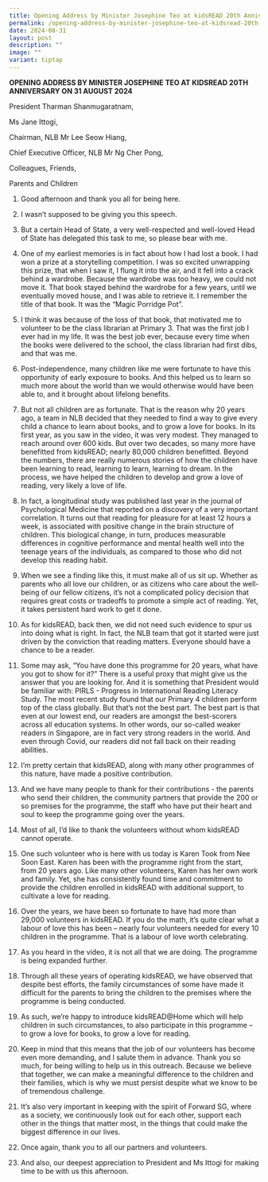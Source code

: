 ```yaml
---
title: Opening Address by Minister Josephine Teo at kidsREAD 20th Anniversary
permalink: /opening-address-by-minister-josephine-teo-at-kidsread-20th-anniversary/
date: 2024-08-31
layout: post
description: ""
image: ""
variant: tiptap
---
```

<p><strong>OPENING ADDRESS BY MINISTER JOSEPHINE TEO AT KIDSREAD 20TH ANNIVERSARY ON 31 AUGUST 2024</strong>
</p>
<p>President Tharman Shanmugaratnam,</p>
<p>Ms Jane Ittogi,</p>
<p>Chairman, NLB Mr Lee Seow Hiang,</p>
<p>Chief Executive Officer, NLB Mr Ng Cher Pong,</p>
<p>Colleagues, Friends,</p>
<p>Parents and Children</p>
<ol data-tight="true" class="tight">
<li>
<p>Good afternoon and thank you all for being here.</p>
</li>
<li>
<p>I wasn’t supposed to be giving you this speech.</p>
</li>
<li>
<p>But a certain Head of State, a very well-respected and well-loved Head
of State has delegated this task to me, so please bear with me.</p>
</li>
<li>
<p>One of my earliest memories is in fact about how I had lost a book. I
had won a prize at a storytelling competition. I was so excited unwrapping
this prize, that when I saw it, I flung it into the air, and it fell into
a crack behind a wardrobe. Because the wardrobe was too heavy, we could
not move it. That book stayed behind the wardrobe for a few years, until
we eventually moved house, and I was able to retrieve it. I remember the
title of that book. It was the “Magic Porridge Pot”.</p>
</li>
</ol>
<ol start="5" data-tight="true" class="tight">
<li>
<p>I think it was because of the loss of that book, that motivated me to
volunteer to be the class librarian at Primary 3. That was the first job
I ever had in my life. It was the best job ever, because every time when
the books were delivered to the school, the class librarian had first dibs,
and that was me.</p>
</li>
</ol>
<ol start="6" data-tight="true" class="tight">
<li>
<p>Post-independence, many children like me were fortunate to have this opportunity
of early exposure to books. And this helped us to learn so much more about
the world than we would otherwise would have been able to, and it brought
about lifelong benefits.</p>
</li>
</ol>
<ol start="7" data-tight="true" class="tight">
<li>
<p>But not all children are as fortunate. That is the reason why 20 years
ago, a team in NLB decided that they needed to find a way to give every
child a chance to learn about books, and to grow a love for books. In its
first year, as you saw in the video, it was very modest. They managed to
reach around over 600 kids. But over two decades, so many more have benefitted
from kidsREAD; nearly 80,000 children benefitted. Beyond the numbers, there
are really numerous stories of how the children have been learning to read,
learning to learn, learning to dream. In the process, we have helped the
children to develop and grow a love of reading, very likely a love of life.</p>
</li>
</ol>
<ol start="8" data-tight="true" class="tight">
<li>
<p>In fact, a longitudinal study was published last year in the journal of
Psychological Medicine that reported on a discovery of a very important
correlation. It turns out that reading for pleasure for at least 12 hours
a week, is associated with positive change in the brain structure of children.
This biological change, in turn, produces measurable differences in cognitive
performance and mental health well into the teenage years of the individuals,
as compared to those who did not develop this reading habit.</p>
</li>
</ol>
<ol start="9" data-tight="true" class="tight">
<li>
<p>When we see a finding like this, it must make all of us sit up. Whether
as parents who all love our children, or as citizens who care about the
well-being of our fellow citizens, it’s not a complicated policy decision
that requires great costs or tradeoffs to promote a simple act of reading.
Yet, it takes persistent hard work to get it done.</p>
</li>
</ol>
<ol start="10" data-tight="true" class="tight">
<li>
<p>As for kidsREAD, back then, we did not need such evidence to spur us into
doing what is right. In fact, the NLB team that got it started were just
driven by the conviction that reading matters. Everyone should have a chance
to be a reader.</p>
</li>
</ol>
<ol start="11" data-tight="true" class="tight">
<li>
<p>Some may ask, “You have done this programme for 20 years, what have you
got to show for it?” There is a useful proxy that might give us the answer
that you are looking for. And it is something that President would be familiar
with: PIRLS - Progress in International Reading Literacy Study. The most
recent study found that our Primary 4 children perform top of the class
globally. But that’s not the best part. The best part is that even at our
lowest end, our readers are amongst the best-scorers across all education
systems. In other words, our so-called weaker readers in Singapore, are
in fact very strong readers in the world. And even through Covid, our readers
did not fall back on their reading abilities.</p>
</li>
<li>
<p>I’m pretty certain that kidsREAD, along with many other programmes of
this nature, have made a positive contribution.</p>
</li>
<li>
<p>And we have many people to thank for their contributions - the parents
who send their children, the community partners that provide the 200 or
so premises for the programme, the staff who have put their heart and soul
to keep the programme going over the years.</p>
</li>
<li>
<p>Most of all, I’d like to thank the volunteers without whom kidsREAD cannot
operate.</p>
</li>
<li>
<p>One such volunteer who is here with us today is Karen Took from Nee Soon
East. Karen has been with the programme right from the start, from 20 years
ago. Like many other volunteers, Karen has her own work and family. Yet,
she has consistently found time and commitment to provide the children
enrolled in kidsREAD with additional support, to cultivate a love for reading.</p>
</li>
<li>
<p>Over the years, we have been so fortunate to have had more than 29,000
volunteers in kidsREAD. If you do the math, it’s quite clear what a labour
of love this has been – nearly four volunteers needed for every 10 children
in the programme. That is a labour of love worth celebrating.</p>
</li>
<li>
<p>As you heard in the video, it is not all that we are doing. The programme
is being expanded further.</p>
</li>
<li>
<p>Through all these years of operating kidsREAD, we have observed that despite
best efforts, the family circumstances of some have made it difficult for
the parents to bring the children to the premises where the programme is
being conducted.</p>
</li>
<li>
<p>As such, we’re happy to introduce kidsREAD@Home which will help children
in such circumstances, to also participate in this programme – to grow
a love for books, to grow a love for reading.</p>
</li>
<li>
<p>Keep in mind that this means that the job of our volunteers has become
even more demanding, and I salute them in advance. Thank you so much, for
being willing to help us in this outreach. Because we believe that together,
we can make a meaningful difference to the children and their families,
which is why we must persist despite what we know to be of tremendous challenge.</p>
</li>
</ol>
<ol start="21" data-tight="true" class="tight">
<li>
<p>It’s also very important in keeping with the spirit of Forward SG, where
as a society, we continuously look out for each other, support each other
in the things that matter most, in the things that could make the biggest
difference in our lives.</p>
</li>
<li>
<p>Once again, thank you to all our partners and volunteers.</p>
</li>
<li>
<p>And also, our deepest appreciation to President and Ms Ittogi for making
time to be with us this afternoon.</p>
</li>
</ol>
<p></p>